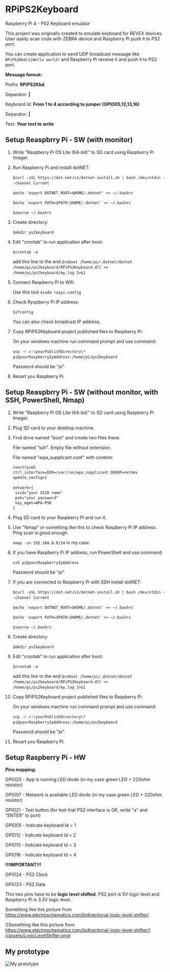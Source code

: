 # RPiPS2Keyboard
Raspberry Pi 4 - PS2 Keyboard emulator

This project was originally created to emulate keyboard for REVEX devices. User easily scan code with ZEBRA device and Raspberry Pi push it to PS2 port.

You can create application to send UDP broadcast message like `RPiPS2Kbd|1|Hello world!` and Raspberry Pi receive it and push it to PS2 port.

**Message format:**

Prefix: **RPiPS2Kbd** 

Separator: **|**

Keyboard Id: **From 1 to 4 according to jumper (GPIO05,12,13,16)**

Separator: **|**

Text: **Your text to write**

## Setup Reaspbrry Pi - SW   (with monitor)
1. Write "Raspberry Pi OS Lite (64-bit)" to SD card using Raspberry Pi Imager.
2. Run Raspberry Pi and install dotNET:

   `$curl -sSL https://dot.net/v1/dotnet-install.sh | bash /dev/stdin --channel Current`
   
   `$echo 'export DOTNET_ROOT=$HOME/.dotnet' >> ~/.bashrc`
   
   `$echo 'export PATH=$PATH:$HOME/.dotnet' >> ~/.bashrc`
   
   `$source ~/.bashrc`
   
3. Create directory:

   `$mkdir ps2keyboard`
   
4. Edit "crontab" to run application after boot:

   `$crontab -e`
   
   add this line to the end `@reboot /home/pi/.dotnet/dotnet /home/pi/ps2keyboard/RPiPS2Keyboard.dll >> /home/pi/ps2keyboard/my.log 2>&1`
   
5. Connect Raspberry Pi to Wifi:

   Use this tool `$sudo raspi-config`
   
6. Check Ryspberry Pi IP address:

   `$ifconfig`
   
   You can also check broadcast IP address.
   
7. Copy RPiPS2Keyboard project published files to Raspberry Pi:

   On your windows machine run command prompt and use command:
   
   `scp -r c:\yourPublishDirectory\* pi@yourRaspberryIpAddress:/home/pi/ps2keyboard`
   
   Password should be "pi".
   
8. Resart you Raspberry Pi.

## Setup Reaspbrry Pi - SW   (without monitor, with SSH, PowerShell, Nmap)
1. Write "Raspberry Pi OS Lite (64-bit)" to SD card using Raspberry Pi Imager.
2. Plug SD card to your desktop machine.
3. Find drive named "boot" and create two files there:

   File named "ssh". Empty file without extension.
   
   File named "wpa_supplicant.conf" with content:
   ```
   country=US
   ctrl_interface=DIR=/var/run/wpa_supplicant GROUP=netdev
   update_config=1

   network={
    ssid="your SSID name"
    psk="your password"
    key_mgmt=WPA-PSK
   }
   ```
4. Plug SD card to your Raspberry Pi and run it.
5. Use "Nmap" or something like this to check Raspberry Pi IP address. Ping scan is good enough.
   
   `nmap -sn 192.168.0.0/24` in my case.
   
7. If you have Raspberry Pi IP address, run PowerShell and use command:
   
   `ssh pi@yourRaspberryIpAddress`
   
   Password should be "pi".
   
7. If you are connected to Raspberry Pi with SSH install dotNET:

   `$curl -sSL https://dot.net/v1/dotnet-install.sh | bash /dev/stdin --channel Current`
   
   `$echo 'export DOTNET_ROOT=$HOME/.dotnet' >> ~/.bashrc`
   
   `$echo 'export PATH=$PATH:$HOME/.dotnet' >> ~/.bashrc`
   
   `$source ~/.bashrc`
   
8. Create directory:

   `$mkdir ps2keyboard`
   
9. Edit "crontab" to run application after boot:

   `$crontab -e`
   
   add this line to the end `@reboot /home/pi/.dotnet/dotnet /home/pi/ps2keyboard/RPiPS2Keyboard.dll >> /home/pi/ps2keyboard/my.log 2>&1`
   
10. Copy RPiPS2Keyboard project published files to Raspberry Pi:

    On your windows machine run command prompt and use command:
    
    `scp -r c:\yourPublishDirectory\* pi@yourRaspberryIpAddress:/home/pi/ps2keyboard`
    
    Password should be "pi".
    
11. Resart you Raspberry Pi.


## Setup Raspberry Pi - HW

**Pins mapping:**

GPIO25 - App is running LED diode (in my case green LED + 220ohm resistor)

GPIO07 - Network is available LED diode (in my case green LED + 220ohm resistor)

GPIO21 - Test button (for test that PS2 interface is OK, write "a" and "ENTER" to port)

GPIO05 - Indicate keyboard Id = 1

GPIO12 - Indicate keyboard Id = 2

GPIO13 - Indicate keyboard Id = 3

GPIO16 - Indicate keyboard Id = 4


**!!!IMPORTANT!!!**

GPIO24 - PS2 Clock

GPIO23 - PS2 Data

This two pins have to be **logic level shifted**. PS2 port is 5V logic level and Raspberry Pi is 3.3V logic level.

Something like this picture from https://www.electroschematics.com/bidirectional-logic-level-shifter/

![Something like this picture from https://www.electroschematics.com/bidirectional-logic-level-shifter/](/assets/LogicLevelShifter.png)

## My prototype
![My prototype](/assets/HWPrototype.jpg)


